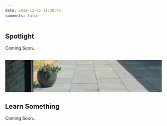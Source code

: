 ```yaml
---
date: 2018-12-05 11:30:44
comments: false
---
```

## Spotlight 
Coming Soon...

## <img class="header-links" src="https://raw.githubusercontent.com/Developer-Handshake/Developer-Handshake.github.io/org-page/img-media/link-header.jpg" alt="links-design" />


## Learn Something
Coming Soon... 

